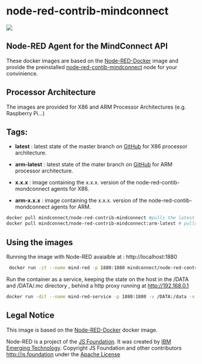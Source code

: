 # node-red-contrib-mindconnect

![](https://img.shields.io/docker/pulls/mindconnect/node-red-contrib-mindconnect.svg?style=flat)

## Node-RED Agent for the MindConnect API

These docker images are based on the [Node-RED-Docker](https://hub.docker.com/r/nodered/node-red-docker/) image and provide the preinstalled [node-red-contib-mindconnect](https://github.com/mindsphere/node-red-contrib-mindconnect) node for your convinience.

## Processor Architecture

The images are provided for X86 and ARM Processor Architectures (e.g. Raspberry Pi...)

## Tags:

- **latest** : latest state of the master branch on [GitHub](https://github.com/mindsphere/node-red-mindconnect) for X86 processor architecture.

- **arm-latest** : latest state of the mater branch on [GitHub](https://github.com/mindsphere/node-red-mindconnect) for ARM processor architecture. 

- **x.x.x** : image containing the x.x.x. version of the node-red-contib-mondconnect agents for X86. 
- **arm-x.x.x** : image containing the x.x.x. version of the node-red-contib-mondconnect agents for ARM.

``` bash
docker pull mindconnect/node-red-contrib-mindconnect #pulls the latest image for x86 architecture
docker pull mindconnect/node-red-contrib-mindconnect:arm-latest # pulls the latest image for ARM architecture
```

## Using the images

Running the image with Node-RED avaialble at : http://localhost:1880

``` bash
 docker run -it --name mind-red -p 1880:1880 mindconnect/node-red-contrib-mindconnect  
```

Run the container as a service, keeping the state on the host in the /DATA and /DATA/.mc directory , behind a http proxy running at http://192.168.0.1

``` bash
docker run -dit --name mind-red-service -p 1880:1880 -v /DATA:/data -v /DATA/mc:/usr/src/node-red/.mc --restart unless-stopped -e HTTP_PROXY=http://192.168.0.1 mindconnect/node-red-contrib-mindconnect
```

## Legal Notice

This image is based on the [Node-RED-Docker](https://hub.docker.com/r/nodered/node-red-docker/) docker image.

Node-RED is a project of the [JS Foundation](http://js.foundation).
It was created by [IBM Emerging Technology](https://www.ibm.com/blogs/emerging-technology/).
Copyright JS Foundation and other contributors  http://js.foundation under the [Apache License](https://github.com/node-red/node-red/blob/master/LICENSE) 